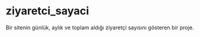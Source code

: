 # ziyaretci_sayaci
Bir sitenin günlük, aylık ve toplam aldığı ziyaretçi sayısını gösteren bir proje.

